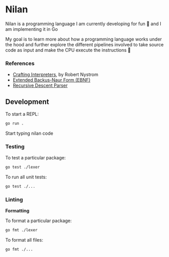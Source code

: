 # Nilan

Nilan is a programming language I am currently developing for fun 🚀 and I am implementing it in Go 

My goal is to learn more about how a programming language works under the hood and further explore the different pipelines involved  to take source code as input and make the CPU execute the instructions 🤖

### References

- [Crafting Interpreters](https://craftinginterpreters.com/), by Robert Nystrom
- [Extended Backus-Naur Form (EBNF)](https://en.wikipedia.org/wiki/Extended_Backus%E2%80%93Naur_form)
- [Recursive Descent Parser](https://en.wikipedia.org/wiki/Recursive_descent_parser)

## Development

To start a REPL:
```bash
go run .
```

Start typing nilan code

### Testing

To test a particular package:

```bash
go test ./lexer
```

To run all unit tests:

```bash
go test ./...
```

### Linting

**Formatting**

To format a particular package:

```bash
go fmt ./lexer
```

To format all files:

```bash
go fmt ./...
```
